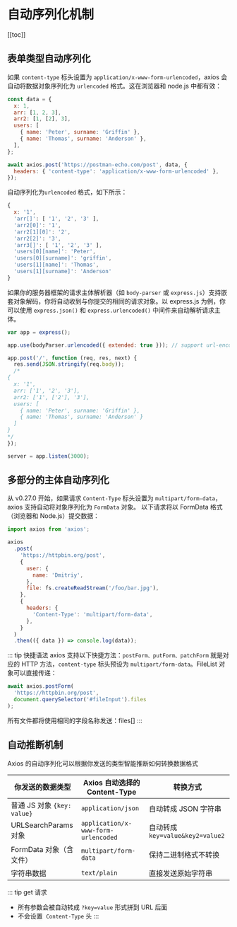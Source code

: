 # 自动序列化机制

[[toc]]

## 表单类型自动序列化

如果 `content-type` 标头设置为 `application/x-www-form-urlencoded`，axios 会自动将数据对象序列化为 `urlencoded` 格式。这在浏览器和 node.js 中都有效：

```js
const data = {
  x: 1,
  arr: [1, 2, 3],
  arr2: [1, [2], 3],
  users: [
    { name: 'Peter', surname: 'Griffin' },
    { name: 'Thomas', surname: 'Anderson' },
  ],
};

await axios.post('https://postman-echo.com/post', data, {
  headers: { 'content-type': 'application/x-www-form-urlencoded' },
});
```

自动序列化为`urlencoded` 格式，如下所示：

```js
{
  x: '1',
  'arr[]': [ '1', '2', '3' ],
  'arr2[0]': '1',
  'arr2[1][0]': '2',
  'arr2[2]': '3',
  'arr3[]': [ '1', '2', '3' ],
  'users[0][name]': 'Peter',
  'users[0][surname]': 'griffin',
  'users[1][name]': 'Thomas',
  'users[1][surname]': 'Anderson'
}
```

如果你的服务器框架的请求主体解析器（如 `body-parser` 或 `express.js`）支持嵌套对象解码，你将自动收到与你提交的相同的请求对象。以 express.js 为例，你可以使用 `express.json()` 和 `express.urlencoded()` 中间件来自动解析请求主体。

```js
var app = express();

app.use(bodyParser.urlencoded({ extended: true })); // support url-encoded bodies

app.post('/', function (req, res, next) {
  res.send(JSON.stringify(req.body));
  /*
{
  x: '1',
  arr: ['1', '2', '3'],
  arr2: ['1', ['2'], '3'],
  users: [
    { name: 'Peter', surname: 'Griffin' },
    { name: 'Thomas', surname: 'Anderson' }
  ]
}
*/
});

server = app.listen(3000);
```

## 多部分的主体自动序列化

从 v0.27.0 开始，如果请求 `Content-Type` 标头设置为 `multipart/form-data`，axios 支持自动将对象序列化为 `FormData` 对象。
以下请求将以 FormData 格式（浏览器和 Node.js）提交数据：

```js
import axios from 'axios';

axios
  .post(
    'https://httpbin.org/post',
    {
      user: {
        name: 'Dmitriy',
      },
      file: fs.createReadStream('/foo/bar.jpg'),
    },
    {
      headers: {
        'Content-Type': 'multipart/form-data',
      },
    }
  )
  .then(({ data }) => console.log(data));
```

::: tip 快捷语法
axios 支持以下快捷方法：`postForm、putForm、patchForm` 就是对应的 HTTP 方法，`content-type` 标头预设为 `multipart/form-data`。FileList 对象可以直接传递：

```js
await axios.postForm(
  'https://httpbin.org/post',
  document.querySelector('#fileInput').files
);
```

所有文件都将使用相同的字段名称发送：files[]
:::

## 自动推断机制

Axios 的自动序列化可以根据你发送的类型智能推断如何转换数据格式

| 你发送的数据类型            | Axios 自动选择的 Content-Type       | 转换方式                         |
| --------------------------- | ----------------------------------- | -------------------------------- |
| 普通 JS 对象 `{key: value}` | `application/json`                  | 自动转成 JSON 字符串             |
| URLSearchParams 对象        | `application/x-www-form-urlencoded` | 自动转成 `key=value&key2=value2` |
| FormData 对象（含文件）     | `multipart/form-data`               | 保持二进制格式不转换             |
| 字符串数据                  | `text/plain`                        | 直接发送原始字符串               |

::: tip get 请求

- 所有参数会被自动转成 `?key=value` 形式拼到 URL 后面
- 不会设置 ​ `Content-Type` 头
  :::
